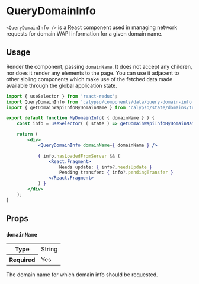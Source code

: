 # QueryDomainInfo

`<QueryDomainInfo />` is a React component used in managing network requests for domain WAPI information for a given domain name.

## Usage

Render the component, passing `domainName`. It does not accept any children, nor does it render any elements to the page. You can use it adjacent to other sibling components which make use of the fetched data made available through the global application state.

```jsx
import { useSelector } from 'react-redux';
import QueryDomainInfo from 'calypso/components/data/query-domain-info';
import { getDomainWapiInfoByDomainName } from 'calypso/state/domains/transfer/selectors';

export default function MyDomainInfo( { domainName } ) {
	const info = useSelector( ( state ) => getDomainWapiInfoByDomainName( state, domainName ) );

	return (
		<div>
			<QueryDomainInfo domainName={ domainName } />

			{ info.hasLoadedFromServer && (
				<React.Fragment>
					Needs update: { info?.needsUpdate }
					Pending transfer: { info?.pendingTransfer }
				</React.Fragment>
			) }
		</div>
	);
}
```

## Props

### `domainName`

<table>
	<tr><th>Type</th><td>String</td></tr>
	<tr><th>Required</th><td>Yes</td></tr>
</table>

The domain name for which domain info should be requested.
